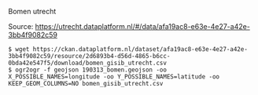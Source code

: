 Bomen utrecht

Source: https://utrecht.dataplatform.nl/#/data/afa19ac8-e63e-4e27-a42e-3bb4f9082c59

```
$ wget https://ckan.dataplatform.nl/dataset/afa19ac8-e63e-4e27-a42e-3bb4f9082c59/resource/2d6893b4-d56d-4865-b6cc-0bda42e547f5/download/bomen_gisib_utrecht.csv
$ ogr2ogr -f geojson 190313_bomen.geojson -oo X_POSSIBLE_NAMES=longitude -oo Y_POSSIBLE_NAMES=latitude -oo KEEP_GEOM_COLUMNS=NO bomen_gisib_utrecht.csv
```